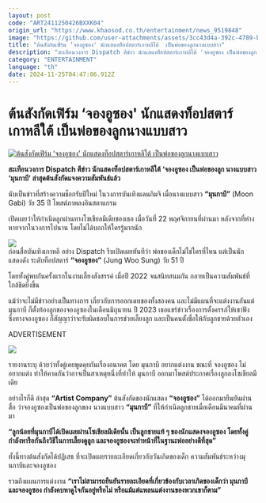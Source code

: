 ```yaml
---
layout: post
code: "ART2411250426BXXK04"
origin_url: "https://www.khaosod.co.th/entertainment/news_9519848"
image: "https://github.com/user-attachments/assets/3cc43d4a-392c-4789-b19c-716b232ce2ce"
title: "ต้นสังกัดเฟิร์ม ‘จองอูซอง' นักแสดงท็อปสตาร์เกาหลีใต้  เป็นพ่อของลูกนางแบบสาว"
description: "สะเทือนวงการ Dispatch ตีข่าว นักแสดงท็อปสตาร์เกาหลีใต้ 'จองอูซอง เป็นพ่อของลูก นางแบบสาว 'มุนกาบี' ล่าสุดต้นสังกัดแจงแล้ว"
category: "ENTERTAINMENT"
language: "th"
date: 2024-11-25T04:47:06.912Z
---
```


# ต้นสังกัดเฟิร์ม ‘จองอูซอง' นักแสดงท็อปสตาร์เกาหลีใต้  เป็นพ่อของลูกนางแบบสาว

[![ต้นสังกัดเฟิร์ม ‘จองอูซอง' นักแสดงท็อปสตาร์เกาหลีใต้  เป็นพ่อของลูกนางแบบสาว](https://www.khaosod.co.th/wpapp/uploads/2024/11/Jung-Woo-Sung251167-3.jpg "ต้นสังกัดเฟิร์ม ‘จองอูซอง' นักแสดงท็อปสตาร์เกาหลีใต้  เป็นพ่อของลูกนางแบบสาว")](https://www.khaosod.co.th/wpapp/uploads/2024/11/Jung-Woo-Sung251167-3.jpg)

**สะเทือนวงการ Dispatch ตีข่าว นักแสดงท็อปสตาร์เกาหลีใต้ ‘จองอูซอง เป็นพ่อของลูก นางแบบสาว ‘มุนกาบี’ ล่าสุดต้นสังกัดแจงความสัมพันธ์แล้ว**

นับเป็นข่าวที่สร้างความช็อกรับปีใหม่ ในวงการบันเทิงแดนกิมจิ เมื่อนางแบบสาว **“มุนกาบี”** (Moon Gabi) วัย 35 ปี โพสต์ภาพลงอินสตาแกรม

เปิดเผยว่าให้กำเนิดลูกผ่านทางโซเชียลมีเดียของเธอ เมื่อวันที่ 22 พฤศจิกายนที่ผ่านมา หลังจากที่ห่างหายจากในวงการไปนาน โดยไม่ได้บอกให้ใครรู้มากนัก

[![](https://www.khaosod.co.th/wpapp/uploads/2024/11/10-13.jpg)](https://www.khaosod.co.th/wpapp/uploads/2024/11/10-13.jpg)  
ก่อนสื่อบันเทิงเกาหลี อย่าง Dispatch รีบเปิดเผยทันทีว่า พ่อของเด็กไม่ใช่ใครที่ไหน แต่เป็นนักแสดงดัง ระดับท็อปสตาร์ **“จองอูซอง”** (Jung Woo Sung) วัย 51 ปี

โดยทั้งคู่พบกันครั้งแรกในงานเลี้ยงสังสรรค์ เมื่อปี 2022 จนสนิทสนมกัน กลายเป็นความสัมพันธ์ที่ใกล้ชิดยิ่งขึ้น

แม้ว่าจะไม่มีข่าวอย่างเป็นทางการ เกี่ยวกับการออกเดทของทั้งสองคน และไม่มีแผนที่จะแต่งงานกันแต่มุนกาบี ก็ตั้งท้องลูกของจองอูซองในเดือนมิถุนายน ปี 2023 เธอแชร์ข่าวเรื่องการตั้งครรภ์ให้เขาฟัง ซึ่งทางจองอูซอง ก็สัญญาว่าจะรับผิดชอบในการช่วยเลี้ยงลูก และเป็นคนตั้งชื่อให้กับลูกชายด้วยตัวเอง

ADVERTISEMENT

[![](https://www.khaosod.co.th/wpapp/uploads/2024/11/Jung-Woo-Sung251167-5.jpg)](https://www.khaosod.co.th/wpapp/uploads/2024/11/Jung-Woo-Sung251167-5.jpg)

รายงานระบุ ด้วยว่าทั้งคู่เคยพูดคุยกันเรื่องอนาคต โดย มุนกาบี อยากแต่งงาน ขณะที่ จองอูซอง ไม่อยากแต่ง ทำให้คาดกันว่าอาจเป็นสาเหตุหนึ่งที่ทำให้ มุนกาบี ออกมาโพสต์ประกาศเรื่องลูกลงโซเชียลมีเดีย

อย่างไรก็ดี ล่าสุด **“Artist Company”** ต้นสังกัดของนักแสดง **“จองอูซอง”** ได้ออกมายืนยันผ่านสื่อ ว่าจองอูซองเป็นพ่อของลูกของ นางแบบสาว **“มุนกาบี”** ที่ให้กำเนิดลูกชายเมื่อเดือนมีนาคมที่ผ่านมา

**“ลูกน้อยที่มุนกาบีได้เปิดเผยผ่านโซเชียลมีเดียนั้น เป็นลูกชายแท้ ๆ ของนักแสดงจองอูซอง โดยทั้งคู่กำลังหารือกันถึงวิธีในการเลี้ยงดูลูก และจองอูซองจะทำหน้าที่ในฐานะพ่ออย่างดีที่สุด”**

ทั้งนี้ทางต้นสังกัดได้ปฏิเสธ ที่จะเปิดเผยรายละเอียดเกี่ยวกับวันเกิดของเด็ก ความสัมพันธ์ระหว่างมุนกาบีและจองอูซอง

รวมถึงแผนการแต่งงาน **“เราไม่สามารถยืนยันรายละเอียดที่เกี่ยวข้องกับเวลาเกิดของเด็กว่า มุนกาบี และจองอูซอง กำลังคบหาดูใจกันอยู่หรือไม่ หรือแม้แต่แพลนแต่งงานของพวกเขาก็ตาม”**